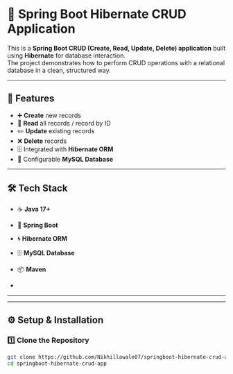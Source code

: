 # 📌 Spring Boot Hibernate CRUD Application  

This is a **Spring Boot CRUD (Create, Read, Update, Delete) application** built using **Hibernate** for database interaction.  
The project demonstrates how to perform CRUD operations with a relational database in a clean, structured way.  

---

## 🚀 Features  
- ➕ **Create** new records  
- 📄 **Read** all records / record by ID  
- ✏️ **Update** existing records  
- ❌ **Delete** records  
- 🗄️ Integrated with **Hibernate ORM**  
- 🔧 Configurable **MySQL Database**  

---

## 🛠️ Tech Stack  
- ☕ **Java 17+**  
- 🌱 **Spring Boot**  
- 🌀 **Hibernate ORM**  
- 🗄️ **MySQL Database**  
- 📦 **Maven**

- 
---

---

## ⚙️ Setup & Installation  

### 1️⃣ Clone the Repository  
```bash
git clone https://github.com/Nikhillawale07/springboot-hibernate-crud-app.git
cd springboot-hibernate-crud-app



